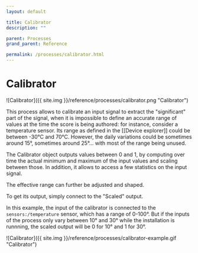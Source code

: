 ```yaml
---
layout: default

title: Calibrator
description: ""

parent: Processes
grand_parent: Reference

permalink: /processes/calibrator.html
---
```

# Calibrator

![Calibrator]({{ site.img }}/reference/processes/calibrator.png "Calibrator")

This process allows to calibrate an input signal to extract the "significant" part of the signal, when 
it is impossible to define an accurate range of values at the time the score is being authored: for instance, consider 
a temperature sensor. Its range as defined in the [[Device explorer]] could be between -30°C and 70°C. However, the daily variations 
could be sometimes around 15°, sometimes around 25°... with most of the range being unused.

The Calibrator object outputs values between 0 and 1, by computing over time the actual minimum and maximum of the input values and scaling between those.
In addition, it allows to access a few statistics on the input signal.

The effective range can further be adjusted and shaped.

To get its output, simply connect to the "Scaled" output.

In this example, the input of the calibrator is connected to the `sensors:/temperature` sensor, which has a range of 0-100°.
But if the inputs of the process only vary between 10° and 30° while the installation is runnning, the scaled output will be 0 for 10° and 1 for 30°.

![Calibrator]({{ site.img }}/reference/processes/calibrator-example.gif "Calibrator")